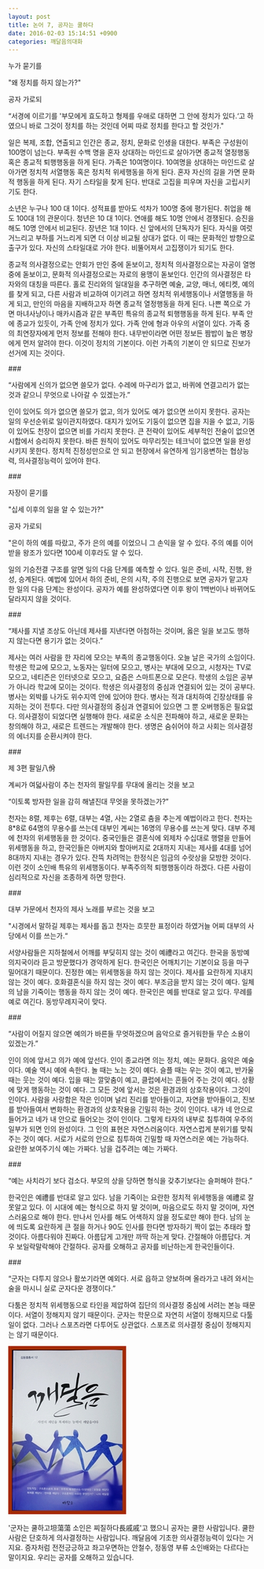 ```yaml
---
layout: post
title: 논어 7, 공자는 쿨하다
date: 2016-02-03 15:14:51 +0900
categories: 깨달음의대화
---
```

누가 묻기를  
      
"왜 정치를 하지 않는가?"   
      
공자 가로되  
      
“서경에 이르기를 '부모에게 효도하고 형제를 우애로 대하면 그 안에 정치가 있다.‘고 하였으니 바로 그것이 정치를 하는 것인데 어찌 따로 정치를 한다고 할 것인가." 

  


일은 복제, 조합, 연출되고 인간은 종교, 정치, 문화로 인생을 대한다. 부족은 구성원이 100명이 넘는다. 부족원 수백 명을 혼자 상대하는 마인드로 살아가면 종교적 열정행동 혹은 종교적 퇴행행동을 하게 된다. 가족은 10여명이다. 10여명을 상대하는 마인드로 살아가면 정치적 서열행동 혹은 정치적 위세행동을 하게 된다. 혼자 자신의 길을 가면 문화적 행동을 하게 된다. 자기 스타일을 찾게 된다. 반대로 고집을 피우며 자신을 고립시키기도 한다.   
      
소년은 누구나 100 대 1이다. 성적표를 받아도 석차가 100명 중에 평가된다. 취업을 해도 100대 1의 관문이다. 청년은 10 대 1이다. 연애를 해도 10명 안에서 경쟁된다. 승진을 해도 10명 안에서 비교된다. 장년은 1대 1이다. 신 앞에서의 단독자가 된다. 자식을 여럿 거느리고 부하를 거느리게 되면 더 이상 비교될 상대가 없다. 이 때는 문화적인 방향으로 출구가 있다. 자신의 스타일대로 가야 한다. 비뚤어져서 고집쟁이가 되기도 한다.  
      
종교적 의사결정으로는 안회가 만인 중에 돋보이고, 정치적 의사결정으로는 자공이 열명 중에 돋보이고, 문화적 의사결정으로는 자로의 용맹이 돋보인다. 인간의 의사결정은 타자와의 대칭을 따른다. 홀로 진리와의 일대일을 추구하면 예술, 교양, 매너, 에티켓, 예의를 찾게 되고, 다른 사람과 비교하여 이기려고 하면 정치적 위세행동이나 서열행동을 하게 되고, 만인의 마음을 지배하고자 하면 종교적 열정행동을 하게 된다. 나쁜 쪽으로 가면 마녀사냥이나 매카시즘과 같은 부족민 특유의 종교적 퇴행행동을 하게 된다. 부족 안에 종교가 있듯이, 가족 안에 정치가 있다. 가족 안에 형과 아우의 서열이 있다. 가족 중의 최연장자에게 먼저 정보를 전해야 한다. 내무반이라면 어떤 정보든 짬밥이 높은 병장에게 먼저 알려야 한다. 이것이 정치의 기본이다. 이런 가족의 기본이 안 되므로 진보가 선거에 지는 것이다. 

  


\### 

  


“사람에게 신의가 없으면 쓸모가 없다. 수레에 마구리가 없고, 바퀴에 연결고리가 없는 것과 같으니 무엇으로 나아갈 수 있겠는가.” 

  


인이 있어도 의가 없으면 쓸모가 없고, 의가 있어도 예가 없으면 쓰이지 못한다. 공자는 일의 우선순위로 일이관지하였다. 대지가 있어도 기둥이 없으면 집을 지을 수 없고, 기둥이 있어도 천장이 없으면 비를 가리지 못한다. 큰 전략이 있어도 세부적인 전술이 없으면 시합에서 승리하지 못한다. 바른 원칙이 있어도 마무리짓는 테크닉이 없으면 일을 완성시키지 못한다. 정치적 진정성만으로 안 되고 현장에서 유연하게 임기응변하는 협상능력, 의사결정능력이 있어야 한다. 

  


\### 

  


자장이 묻기를   
      
"십세 이후의 일을 알 수 있는가?"   
      
공자 가로되   
      
"은이 하의 예를 따랐고, 주가 은의 예를 이었으니 그 손익을 알 수 있다. 주의 예를 이어받을 왕조가 있다면 100세 이후라도 알 수 있다. 

  


일의 기승전결 구조를 알면 일의 다음 단계를 예측할 수 있다. 일은 준비, 시작, 진행, 완성, 승계된다. 예법에 있어서 하의 준비, 은의 시작, 주의 진행으로 보면 공자가 맡고자 한 일의 다음 단계는 완성이다. 공자가 예를 완성하였다면 이후 왕이 1백번이나 바뀌어도 달라지지 않을 것이다. 

  


\### 

  


“제사를 지낼 조상도 아닌데 제사를 지낸다면 아첨하는 것이며, 옳은 일을 보고도 행하지 않는다면 용기가 없는 것이다.” 

  


제사는 여러 사람을 한 자리에 모으는 부족의 종교행동이다. 오늘 날은 국가의 소임이다. 학생은 학교에 모으고, 노동자는 일터에 모으고, 병사는 부대에 모으고, 시청자는 TV로 모으고, 네티즌은 인터넷으로 모으고, 요즘은 스마트폰으로 모은다. 학생의 소임은 공부가 아니라 학교에 모이는 것이다. 학생은 의사결정의 중심과 연결되어 있는 것이 공부다. 병사는 외박를 나가도 위수지역 안에 있어야 한다. 병사는 적과 대치하여 긴장상태를 유지하는 것이 전투다. 다만 의사결정의 중심과 연결되어 있으면 그 뿐 오버행동은 필요없다. 의사결정이 되었다면 실행해야 한다. 새로운 소식은 전파해야 하고, 새로운 문화는 창의해야 하고, 새로은 트렌드는 개발해야 한다. 생명은 숨쉬어야 하고 사회는 의사결정의 에너지를 순환시켜야 한다. 

  


\### 

  


제 3편 팔일八佾 

  


계씨가 여덟사람이 추는 천자의 팔일무를 무대에 올리는 것을 보고   
      
“이토록 방자한 일을 감히 해낼진대 무엇을 못하겠는가?” 

  


천자는 8렬, 제후는 6렬, 대부는 4열, 사는 2열로 춤을 추는게 예법이라고 한다. 천자는 8*8로 64명의 무용수를 쓰는데 대부인 계씨는 16명의 무용수를 쓰는게 맞다. 대부 주제에 천자의 위세행동을 한 것이다. 중국인들은 결혼식에 외제차 수십대로 행렬을 만들어 위세행동을 하고, 한국인들은 아버지와 할아버지로 2대까지 지내는 제사를 4대를 넘어 8대까지 지내는 경우가 있다. 잔뜩 차려먹는 한정식은 임금의 수랏상을 모방한 것이다. 이런 것이 소인배 특유의 위세행동이다. 부족주의적 퇴행행동이라 하겠다. 다른 사람이 심리적으로 자신을 조종하게 하면 망한다. 

  


\### 

  


대부 가문에서 천자의 제사 노래를 부르는 것을 보고  
      
"시경에서 말하길 제후는 제사를 돕고 천자는 흐뭇한 표정이라 하였거늘 어찌 대부의 사당에서 이를 쓰는가.“ 

  


서양사람들은 지하철에서 어깨를 부딪히지 않는 것이 예禮라고 여긴다. 한국을 동방예의지국이라 듣고 방문했다가 경악하게 된다. 한국인은 어깨치기는 기본이요 등을 마구 밀어대기 때문이다. 진정한 예는 위세행동을 하지 않는 것이다. 제사를 요란하게 지내지 않는 것이 예다. 호화결혼식을 하지 않는 것이 예다. 부조금을 받지 않는 것이 예다. 일체의 남을 기죽이는 행동을 하지 않는 것이 예다. 한국인은 예를 반대로 알고 있다. 무례를 예로 여긴다. 동방무례지국이 맞다. 

  


\### 

  


“사람이 어질지 않으면 예의가 바른들 무엇하겠으며 음악으로 즐거워한들 무슨 소용이 있겠는가.” 

  


인이 의에 앞서고 의가 예에 앞선다. 인이 종교라면 의는 정치, 예는 문화다. 음악은 예술이다. 예술 역시 예에 속한다. 놀 때는 노는 것이 예다. 슬플 때는 우는 것이 예고, 반가울 때는 웃는 것이 예다. 입을 때는 깔맞춤이 예고, 클럽에서는 흔들어 주는 것이 예다. 상황에 맞게 행동하는 것이 예다. 그 모든 것에 앞서는 것은 환경과의 상호작용이다. 그것이 인이다. 사람을 사랑함은 작은 인이며 널리 진리를 받아들이고, 자연을 받아들이고, 진보를 받아들여서 변화하는 환경과의 상호작용을 긴밀히 하는 것이 인이다. 내가 네 안으로 들어가고 네가 내 안으로 들어오는 것이 인이다. 그렇게 타자의 내부로 침투하여 우주의 일부가 되면 인의 완성이다. 그 인의 표현은 자연스러움이다. 자연스럽게 분위기를 맞춰주는 것이 예다. 서로가 서로의 안으로 침투하여 긴밀할 때 자연스러운 예는 가능하다. 요란한 보여주기식 예는 가짜다. 남을 겁주려는 예는 가짜다. 

  


\### 

  


“예는 사치라기 보다 검소다. 부모의 상을 당하면 형식을 갖추기보다는 슬퍼해야 한다.” 

  


한국인은 예禮를 반대로 알고 있다. 남을 기죽이는 요란한 정치적 위세행동을 예禮로 잘못알고 있다. 이 시대에 예는 형식으로 하지 말 것이며, 마음으로도 하지 말 것이며, 자연스러움으로 해야 한다. 만나서 인사를 해도 어색하지 않을 정도로만 해야 한다. 남의 눈에 띄도록 요란하게 큰 절을 하거나 90도 인사를 한다면 방자하기 짝이 없는 추태라 할 것이다. 아름다워야 진짜다. 아름답게 고개만 까딱 하는게 맞다. 간절해야 아름답다. 겨우 보일락말락해야 간절하다. 공자를 오해하고 공자를 비난하는게 한국인들이다. 

  


\### 

  


“군자는 다투지 않으나 활쏘기라면 예외다. 서로 읍하고 양보하며 올라가고 내려 와서는 술을 마시니 실로 군자다운 경쟁이다.” 

  


다툼은 정치적 위세행동으로 타인을 제압하여 집단의 의사결정 중심에 서려는 본능 때문이다. 서열이 정해지지 않기 때문이다. 군자는 학문으로 자연히 서열이 정해지므로 다툴 일이 없다. 그러나 스포츠라면 다투어도 상관없다. 스포츠로 의사결정 중심이 정해지지는 않기 때문이다.

  


<img src="files/attach/images/198/191/670/aDSC01523.JPG" alt="aDSC01523.JPG" width="240" height="342" />

  


  


'군자는 쿨하고坦蕩蕩 소인은 찌질하다長戚戚'고 했으니 공자는 쿨한 사람입니다. 쿨한 사람은 단호하게 의사결정하는 사람입니다. 깨달음에 기초한 의사결정능력이 있다는 거지요. 증자처럼 전전긍긍하고 좌고우면하는 안철수, 정동영 부류 소인배와는 다르다는 말이지요. 우리는 공자를 오해하고 있습니다.